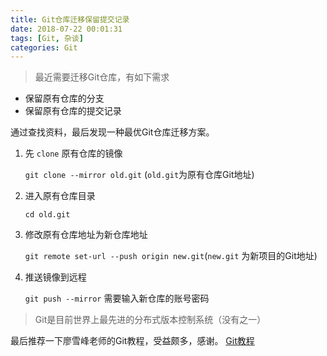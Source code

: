 ```yaml
---
title: Git仓库迁移保留提交记录
date: 2018-07-22 00:01:31
tags: [Git, 杂谈]
categories: Git
---
```


> 最近需要迁移Git仓库，有如下需求

* 保留原有仓库的分支
* 保留原有仓库的提交记录

通过查找资料，最后发现一种最优Git仓库迁移方案。

<!--more-->

1. 先 `clone` 原有仓库的镜像

    `git clone --mirror old.git`  (`old.git`为原有仓库Git地址)

2. 进入原有仓库目录

    `cd old.git`

3. 修改原有仓库地址为新仓库地址

    `git remote set-url --push origin new.git`(`new.git` 为新项目的Git地址)

4. 推送镜像到远程

    `git push --mirror` 需要输入新仓库的账号密码


> Git是目前世界上最先进的分布式版本控制系统（没有之一）

最后推荐一下廖雪峰老师的Git教程，受益颇多，感谢。
[Git教程](https://www.liaoxuefeng.com/wiki/0013739516305929606dd18361248578c67b8067c8c017b000/001373962845513aefd77a99f4145f0a2c7a7ca057e7570000)


